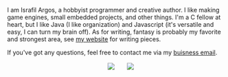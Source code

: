 I am Israfil Argos, a hobbyist programmer and creative author. I like making game engines, small embedded projects, and other things. I'm a C fellow at heart, but I like Java (I like organization) and Javascript (it's versatile and easy, I can turn my brain off). As for writing, fantasy is probably my favorite and strongest area, see [my website](https://israfiel-a.github.io/israfiel-a/) for writing pieces.

If you've got any questions, feel free to contact me via my [buisness email](mailto:israfiel_buisness.nearly025@passfwd.com).

<div align="center">
      <img align="center" src="https://github-readme-stats.vercel.app/api?username=israfiel-a&theme=dark&show_icons=true&card_width=300&custom_title=Statistics" hspace="25">
      <img align="center" src="https://github-readme-stats.vercel.app/api/top-langs/?username=israfiel-a&theme=dark&layout=compact">
</div>
